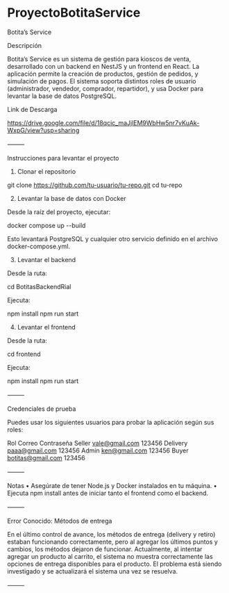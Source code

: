# ProyectoBotitaService


Botita’s Service

Descripción

Botita’s Service es un sistema de gestión para kioscos de venta, desarrollado con un backend en NestJS y un frontend en React. La aplicación permite la creación de productos, gestión de pedidos, y simulación de pagos. El sistema soporta distintos roles de usuario (administrador, vendedor, comprador, repartidor), y usa Docker para levantar la base de datos PostgreSQL.

Link de Descarga

https://drive.google.com/file/d/18qcic_maJjlEM9WbHw5nr7vKuAk-WxpG/view?usp=sharing

⸻

Instrucciones para levantar el proyecto

1. Clonar el repositorio

git clone https://github.com/tu-usuario/tu-repo.git
cd tu-repo

2. Levantar la base de datos con Docker

Desde la raíz del proyecto, ejecutar:

docker compose up --build

Esto levantará PostgreSQL y cualquier otro servicio definido en el archivo docker-compose.yml.

3. Levantar el backend

Desde la ruta:

cd BotitasBackendRial

Ejecuta:

npm install
npm run start

4. Levantar el frontend

Desde la ruta:

cd frontend

Ejecuta:

npm install
npm run start


⸻

Credenciales de prueba

Puedes usar los siguientes usuarios para probar la aplicación según sus roles:

Rol	Correo	Contraseña
Seller	vale@gmail.com	123456
Delivery	paaa@gmail.com	123456
Admin	ken@gmail.com	123456
Buyer	botitas@gmail.com	123456


⸻

Notas
	•	Asegúrate de tener Node.js y Docker instalados en tu máquina.
	•	Ejecuta npm install antes de iniciar tanto el frontend como el backend.

⸻

Error Conocido: Métodos de entrega

En el último control de avance, los métodos de entrega (delivery y retiro) estaban funcionando correctamente, pero al agregar los últimos puntos y cambios, los métodos dejaron de funcionar. Actualmente, al intentar agregar un producto al carrito, el sistema no muestra correctamente las opciones de entrega disponibles para el producto. El problema está siendo investigado y se actualizará el sistema una vez se resuelva.

⸻
